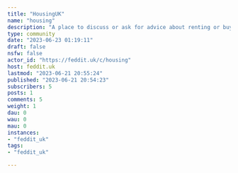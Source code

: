 ```yaml
---
title: "HousingUK" 
name: "housing"
description: "A place to discuss or ask for advice about renting or buying your home. Useful links: [Shelter - The Housing Charity](https://www.shelter.org.uk/)"
type: community
date: "2023-06-23 01:19:11"
draft: false
nsfw: false
actor_id: "https://feddit.uk/c/housing"
host: feddit.uk
lastmod: "2023-06-21 20:55:24"
published: "2023-06-21 20:54:23"
subscribers: 5
posts: 1
comments: 5
weight: 1
dau: 0
wau: 0
mau: 0
instances:
- "feddit_uk"
tags: 
- "feddit_uk"

---
```

